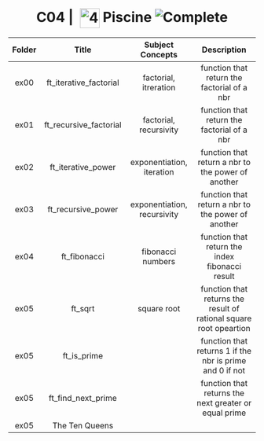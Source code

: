 <!--HEADER-->
<h1 align="center"> C04 | 
  <picture>
  <source media="(prefers-color-scheme: dark)" srcset="https://cdn.simpleicons.org/42/white">
  <img alt="42" width=40 align="center" src="https://cdn.simpleicons.org/42/Black">
 </picture>
 Piscine 
  <img alt="Complete" src="https://raw.githubusercontent.com/Mqxx/GitHub-Markdown/main/blockquotes/badge/dark-theme/complete.svg">
</h1>
<!--FINISH HEADER-->

| Folder | Title | Subject Concepts | Description |
|:---:|:---:|:---:|:---:|
| ex00 | ft_iterative_factorial | factorial, itreration | function that return the factorial of a nbr |
| ex01 | ft_recursive_factorial | factorial, recursivity | function that return the factorial of a nbr |
| ex02 | ft_iterative_power | exponentiation, iteration | function that return a nbr to the power of another |
| ex03 | ft_recursive_power | exponentiation, recursivity | function that return a nbr to the power of another |
| ex04 | ft_fibonacci | fibonacci numbers | function that return the index fibonacci result |
| ex05 | ft_sqrt |  square root| function that returns the result of rational square root opeartion |
| ex05 | ft_is_prime |  | function that returns 1 if the nbr is prime and 0 if not |
| ex05 | ft_find_next_prime |  | function that returns the next greater or equal prime |
| ex05 | The Ten Queens |  |  |
